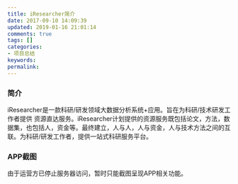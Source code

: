```yaml
---
title: iResearcher简介
date: 2017-09-10 14:09:39
updated: 2019-01-16 21:01:14
comments: true
tags: []
categories:
- 项目总结
keywords: 
permalink: 
---
```

### 简介
iResearcher是一款科研/研发领域大数据分析系统+应用。旨在为科研/技术研发工作者提供 资源直达服务。iResearcher计划提供的资源服务既包括论文，方法，数据集，也包括人，资金等。最终建立，人与人，人与资金，人与技术方法之间的互联。为科研/研发工作者，提供一站式科研服务平台。
### APP截图
由于运营方已停止服务器访问，暂时只能截图呈现APP相关功能。

